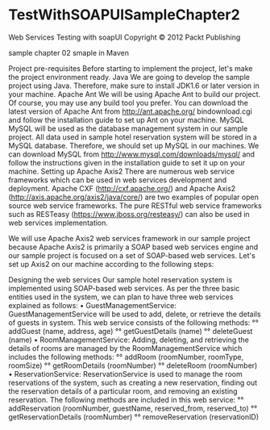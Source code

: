 # TestWithSOAPUISampleChapter2
Web Services Testing with soapUI
Copyright © 2012 Packt Publishing

sample chapter 02 smaple in Maven

Project pre-requisites
Before starting to implement the project, let's make the project environment ready.
Java We are going to develop the sample project using Java. Therefore, make sure to
install JDK1.6 or later version in your machine.
Apache Ant We will be using Apache Ant to build our project. Of course, you may use any build
tool you prefer.
You can download the latest version of Apache Ant from http://ant.apache.org/
bindownload.cgi and follow the installation guide to set up Ant on your machine.
MySQL MySQL will be used as the database management system in our sample project.
All data used in sample hotel reservation system will be stored in a MySQL database.
Therefore, we should set up MySQL in our machines. We can download MySQL
from http://www.mysql.com/downloads/mysql/ and follow the instructions
given in the installation guide to set it up on your machine.
Setting up Apache Axis2 
There are numerous web service frameworks which can be used in web services
development and deployment. Apache CXF (http://cxf.apache.org/) and
Apache Axis2 (http://axis.apache.org/axis2/java/core/) are two examples
of popular open source web service frameworks. The pure RESTful web service
frameworks such as RESTeasy (https://www.jboss.org/resteasy/) can also
be used in web services implementation.

We will use Apache Axis2 web services framework in our sample project because
Apache Axis2 is primarily a SOAP based web services engine and our sample project
is focused on a set of SOAP-based web services. Let's set up Axis2 on our machine
according to the following steps:

Designing the web services
Our sample hotel reservation system is implemented using SOAP-based web
services. As per the three basic entities used in the system, we can plan to have
three web services explained as follows:
•	 GuestManagementService:
GuestManagementService will be used to add, delete, or retrieve the details
of guests in system. This web service consists of the following methods:
°° addGuest (name, address, age)
°° getGuestDetails (name)
°° deleteGuest (name)
•	 RoomManagementService:
Adding, deleting, and retrieving the details of rooms are managed by
the RoomManagementService which includes the following methods:
°° addRoom (roomNumber, roomType, roomSize)
°° getRoomDetails (roomNumber)
°° deleteRoom (roomNumber)
•	 ReservationService:
ReservationService is used to manage the room reservations of the system,
such as creating a new reservation, finding out the reservation details of
a particular room, and removing an existing reservation. The following
methods are included in this web service:
°° addReservation (roomNumber, guestName, reserved_from,
    reserved_to)
°° getReservationDetails (roomNumber)
°° removeReservation (reservationID)
